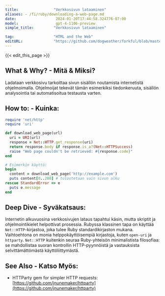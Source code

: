 ```yaml
---
title:                "Verkkosivun lataaminen"
aliases: - /fi/ruby/downloading-a-web-page.md
date:                  2024-01-20T17:44:58.324776-07:00
model:                 gpt-4-1106-preview
simple_title:         "Verkkosivun lataaminen"

tag:                  "HTML and the Web"
editURL:              "https://github.com/dogweather/forkful/blob/master/content/fi/ruby/downloading-a-web-page.md"
---
```


{{< edit_this_page >}}

## What & Why? - Mitä & Miksi?
Ladataan verkkosivu tarkoittaa sivun sisällön noutamista internetistä ohjelmoimalla. Ohjelmoijat tekevät tämän esimerkiksi tiedonkeruuta, sisällön analysointia tai automatisoitua testausta varten.

## How to: - Kuinka:
```Ruby
require 'net/http'
require 'uri'

def download_web_page(url)
  uri = URI(url)
  response = Net::HTTP.get_response(uri)
  return response.body if response.is_a?(Net::HTTPSuccess)
  raise "Web page couldn't be retrieved: #{response.code}"
end

# Esimerkin käyttö:
begin
  content = download_web_page('http://example.com')
  puts content[0..200] # tulostetaan vain sivun alku
rescue StandardError => e
  puts e.message
end
```

## Deep Dive - Syväkatsaus:
Internetin alkuvuosina verkkosivujen lataus tapahtui käsin, mutta skriptit ja ohjelmointikielet helpottivat prosessia. Rubyssa klassinen tapa on käyttää `Net::HTTP`-kirjastoa, joka tulee Ruby standardikirjaston mukana. Vaihtoehtona on monia helppokäyttöisempiä kirjastoja, kuten `open-uri` ja `httparty`. `Net::HTTP` kuitenkin seuraa Ruby-yhteisön minimalistista filosofiaa: se mahdollistaa suoran kontrollin HTTP-pyynnöistä ja vastauksista selvittämättömästä käyttöliittymästä.

## See Also - Katso Myös:
- HTTParty gem for simpler HTTP requests: [https://github.com/jnunemaker/httparty](https://github.com/jnunemaker/httparty)
